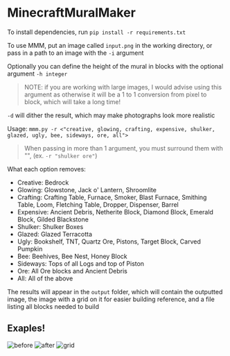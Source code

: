 # MinecraftMuralMaker

To install dependencies, run `pip install -r requirements.txt`

To use MMM, put an image called `input.png` in the working directory, or pass in a path to an image with the `-i` argument

Optionally you can define the height of the mural in blocks with the optional argument `-h integer`
> NOTE: if you are working with large images, I would advise using this argument as otherwise it will be a 1 to 1 conversion from pixel to block, which will take a long time!

`-d` will dither the result, which may make photographs look more realistic
  
Usage: `mmm.py -r <"creative, glowing, crafting, expensive, shulker, glazed, ugly, bee, sideways, ore, all">`
> When passing in more than 1 argument, you must surround them with \"\", (ex. `-r "shulker ore"`)

What each option removes:
* Creative: Bedrock
* Glowing: Glowstone, Jack o' Lantern, Shroomlite
* Crafting: Crafting Table, Furnace, Smoker, Blast Furnace, Smithing Table, Loom, Fletching Table, Dropper, Dispenser, Barrel
* Expensive: Ancient Debris, Netherite Block, Diamond Block, Emerald Block, Gilded Blackstone
* Shulker: Shulker Boxes
* Glazed: Glazed Terracotta
* Ugly: Bookshelf, TNT, Quartz Ore, Pistons, Target Block, Carved Pumpkin
* Bee: Beehives, Bee Nest, Honey Block
* Sideways: Tops of all Logs and top of Piston
* Ore: All Ore blocks and Ancient Debris
* All: All of the above

The results will appear in the `output` folder, which will contain the outputted image, the image with a grid on it for easier building reference, and a file listing all blocks needed to build

## Exaples!
![before](https://i.imgur.com/mUTdpNR.png)
![after](https://i.imgur.com/yH3UrZi.png)
![grid](https://i.imgur.com/1FQrixf.png)

